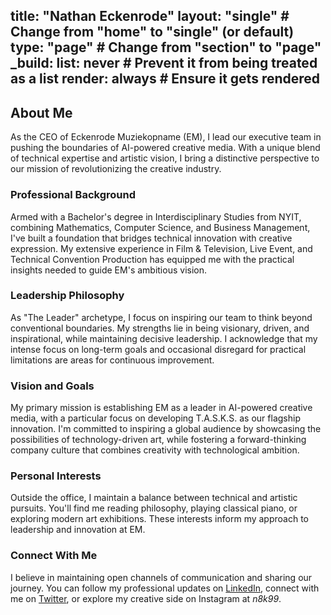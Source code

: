 title: "Nathan Eckenrode"
layout: "single" # Change from "home" to "single" (or default)
type: "page"     # Change from "section" to "page"
_build:
  list: never   # Prevent it from being treated as a list
  render: always # Ensure it gets rendered
---
## About Me

As the CEO of Eckenrode Muziekopname (EM), I lead our executive team in pushing the boundaries of AI-powered creative media. With a unique blend of technical expertise and artistic vision, I bring a distinctive perspective to our mission of revolutionizing the creative industry.

### Professional Background

Armed with a Bachelor's degree in Interdisciplinary Studies from NYIT, combining Mathematics, Computer Science, and Business Management, I've built a foundation that bridges technical innovation with creative expression. My extensive experience in Film & Television, Live Event, and Technical Convention Production has equipped me with the practical insights needed to guide EM's ambitious vision.

### Leadership Philosophy

As "The Leader" archetype, I focus on inspiring our team to think beyond conventional boundaries. My strengths lie in being visionary, driven, and inspirational, while maintaining decisive leadership. I acknowledge that my intense focus on long-term goals and occasional disregard for practical limitations are areas for continuous improvement.

### Vision and Goals

My primary mission is establishing EM as a leader in AI-powered creative media, with a particular focus on developing T.A.S.K.S. as our flagship innovation. I'm committed to inspiring a global audience by showcasing the possibilities of technology-driven art, while fostering a forward-thinking company culture that combines creativity with technological ambition.

### Personal Interests

Outside the office, I maintain a balance between technical and artistic pursuits. You'll find me reading philosophy, playing classical piano, or exploring modern art exhibitions. These interests inform my approach to leadership and innovation at EM.

### Connect With Me

I believe in maintaining open channels of communication and sharing our journey. You can follow my professional updates on [LinkedIn](https://www.linkedin.com/in/nathaneckenrode/), connect with me on [Twitter](https://x.com/n8k99), or explore my creative side on Instagram at *n8k99*.